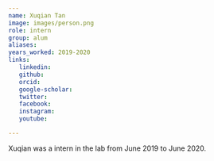 ```yaml
---
name: Xuqian Tan
image: images/person.png
role: intern
group: alum
aliases:
years_worked: 2019-2020
links:
   linkedin: 
   github:
   orcid: 
   google-scholar:
   twitter:
   facebook:
   instagram: 
   youtube:

---
```


Xuqian was a intern in the lab from June 2019 to June 2020.